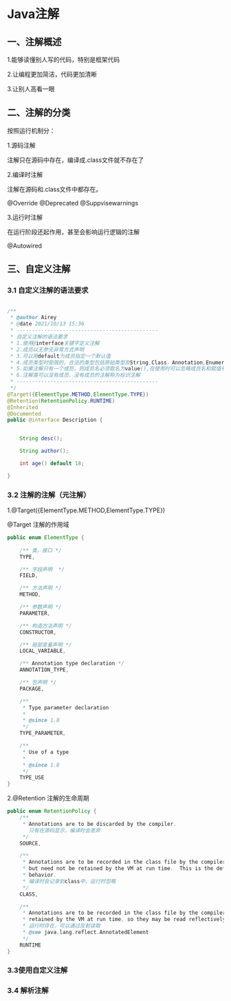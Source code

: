 # Java注解

## 一、注解概述

1.能够读懂别人写的代码，特别是框架代码

2.让编程更加简洁，代码更加清晰

3.让别人高看一眼

## 二、注解的分类

按照运行机制分：

1.源码注解

注解只在源码中存在，编译成.class文件就不存在了

2.编译时注解

注解在源码和.class文件中都存在。

@Override @Deprecated @Suppvisewarnings

3.运行时注解

在运行阶段还起作用，甚至会影响运行逻辑的注解

@Autowired


## 三、自定义注解

### 3.1 自定义注解的语法要求

```java

/**
 * @author Airey
 * @date 2021/10/13 15:36
 * ----------------------------------------------
 * 自定义注解的语法要求
 * 1.使用@interface关键字定义注解
 * 2.成员以无参无异常方式声明
 * 3.可以用default为成员指定一个默认值
 * 4.成员类型时受限的，合法的类型包括原始类型及String,Class，Annotation,Enumeration
 * 5.如果注解只有一个成员，则成员名必须取名为value(),在使用时可以忽略成员名和赋值号( = )
 * 6.注解类可以没有成员，没有成员的注解称为标识注解
 * ----------------------------------------------
 */
@Target({ElementType.METHOD,ElementType.TYPE})
@Retention(RetentionPolicy.RUNTIME)
@Inherited
@Documented
public @interface Description {


    String desc();

    String author();

    int age() default 18;

}


```

### 3.2 注解的注解（元注解）

1.@Target({ElementType.METHOD,ElementType.TYPE})

@Target 注解的作用域

```java
public enum ElementType {
  
    /** 类，接口 */
    TYPE,

    /** 字段声明  */
    FIELD,

    /** 方法声明 */
    METHOD,

    /** 参数声明 */
    PARAMETER,

    /** 构造方法声明 */
    CONSTRUCTOR,

    /** 局部变量声明 */
    LOCAL_VARIABLE,

    /** Annotation type declaration */
    ANNOTATION_TYPE,

    /** 包声明 */
    PACKAGE,

    /**
     * Type parameter declaration
     *
     * @since 1.8
     */
    TYPE_PARAMETER,

    /**
     * Use of a type
     *
     * @since 1.8
     */
    TYPE_USE
}
```

2.@Retention 注解的生命周期

```java
public enum RetentionPolicy {
    /**
     * Annotations are to be discarded by the compiler.
       只有在源码显示，编译时会丢弃
     */
    SOURCE,

    /**
     * Annotations are to be recorded in the class file by the compiler
     * but need not be retained by the VM at run time.  This is the default
     * behavior.
     * 编译时会记录到class中，运行时忽略
     */
    CLASS,

    /**
     * Annotations are to be recorded in the class file by the compiler and
     * retained by the VM at run time, so they may be read reflectively.
     * 运行时存在，可以通过反射读取
     * @see java.lang.reflect.AnnotatedElement
     */
    RUNTIME
}

```


### 3.3使用自定义注解

### 3.4 解析注解